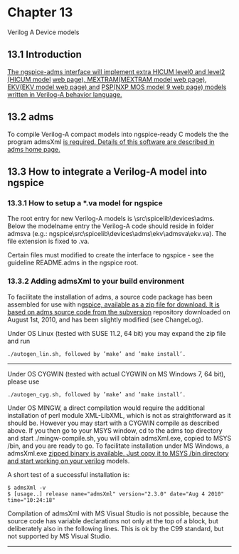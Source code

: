 # Chapter 13

 Verilog A Device models

## 13.1 Introduction

[The ngspice-adms interface will implement extra HICUM level0 and level2 (HICUM model](http://www.iee.et.tu-dresden.de/iee/eb/hic_new/hic_intro.html)
[web page), MEXTRAM(MEXTRAM model web page), EKV(EKV model web page) and](http://www.iee.et.tu-dresden.de/iee/eb/hic_new/hic_intro.html)
[PSP(NXP MOS model 9 web page) models written in Verilog-A behavior language.](http://www.nxp.com/models/mos_models/model9/index.html)

## 13.2 adms

To compile Verilog-A compact models into ngspice-ready C models the the program admsXml
[is required. Details of this software are described in adms home page.](http://mot-adms.sourceforge.net)

## 13.3 How to integrate a Verilog-A model into ngspice

### 13.3.1 How to setup a *.va model for ngspice

The root entry for new Verilog-A models is \src\spicelib\devices\adms. Below the modelname entry the Verilog-A code should reside in folder admsva
(e.g.: ngspice\src\spicelib\devices\adms\ekv\admsva\ekv.va). The file extension is fixed
to .va.

Certain files must modified to create the interface to ngspice - see the guideline README.adms
in the ngspice root.

### 13.3.2 Adding admsXml to your build environment

To facilitate the installation of adms, a source code package has been assembled for use with ng[spice, available as a zip file for download. It is based on adms source code from the subversion](http://ngspice.sourceforge.net/adms2/adms-svn-ngspice-src.zip)
repository downloaded on August 1st, 2010, and has been slightly modified (see ChangeLog).

Under OS Linux (tested with SUSE 11.2, 64 bit) you may expand the zip file and run
```
./autogen_lin.sh, followed by ’make’ and ’make install’.

```

-----

Under OS CYGWIN (tested with actual CYGWIN on MS Windows 7, 64 bit), please use
```
./autogen_cyg.sh, followed by ’make’ and ’make install’.

```
Under OS MINGW, a direct compilation would require the additional installation of perl module
XML-LibXML, which is not as straightforward as it should be. However you may start with a
CYGWIN compile as described above. If you then go to your MSYS window, cd to the adms
top directory and start ./mingw-compile.sh, you will obtain admsXml.exe, copied to MSYS
/bin, and you are ready to go. To facilitate installation under MS Windows, a admsXml.exe
[zipped binary is available. Just copy it to MSYS /bin directory and start working on your verilog](http://ngspice.sourceforge.net/adms2/adms-admsXml-Win32-bin.zip)
models.

A short test of a successful installation is:
```
$ admsXml -v
$ [usage..] release name="admsXml" version="2.3.0" date="Aug 4 2010"
time="10:24:18"

```
Compilation of admsXml with MS Visual Studio is not possible, because the source code has
variable declarations not only at the top of a block, but deliberately also in the following lines.
This is ok by the C99 standard, but not supported by MS Visual Studio.


-----

